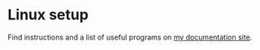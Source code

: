 # Linux setup

Find instructions and a list of useful programs on [my documentation site](http://asmattic.com/linux/index.html).
